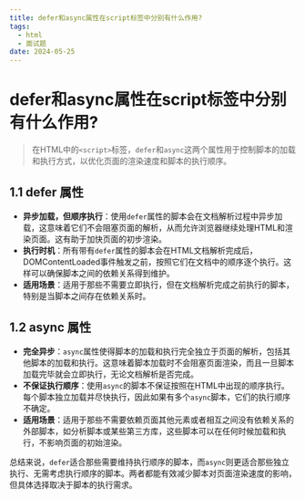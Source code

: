 ```yaml
---
title: defer和async属性在script标签中分别有什么作用?
tags:
  - html
  - 面试题
date: 2024-05-25
---
```

# defer和async属性在script标签中分别有什么作用?

> 在HTML中的`<script>`标签，`defer`和`async`这两个属性用于控制脚本的加载和执行方式，以优化页面的渲染速度和脚本的执行顺序。

## 1.1 defer 属性

- **异步加载，但顺序执行**：使用`defer`属性的脚本会在文档解析过程中异步加载，这意味着它们不会阻塞页面的解析，从而允许浏览器继续处理HTML和渲染页面。这有助于加快页面的初步渲染。
- **执行时机**：所有带有`defer`属性的脚本会在HTML文档解析完成后，DOMContentLoaded事件触发之前，按照它们在文档中的顺序逐个执行。这样可以确保脚本之间的依赖关系得到维护。
- **适用场景**：适用于那些不需要立即执行，但在文档解析完成之前执行的脚本，特别是当脚本之间存在依赖关系时。

## 1.2 async 属性

- **完全异步**：`async`属性使得脚本的加载和执行完全独立于页面的解析，包括其他脚本的加载和执行。这意味着脚本加载时不会阻塞页面渲染，而且一旦脚本加载完毕就会立即执行，无论文档解析是否完成。
- **不保证执行顺序**：使用`async`的脚本不保证按照在HTML中出现的顺序执行。每个脚本独立加载并尽快执行，因此如果有多个`async`脚本，它们的执行顺序不确定。
- **适用场景**：适用于那些不需要依赖页面其他元素或者相互之间没有依赖关系的外部脚本，如分析脚本或某些第三方库，这些脚本可以在任何时候加载和执行，不影响页面的初始渲染。

总结来说，`defer`适合那些需要维持执行顺序的脚本，而`async`则更适合那些独立执行、无需考虑执行顺序的脚本。两者都能有效减少脚本对页面渲染速度的影响，但具体选择取决于脚本的执行需求。